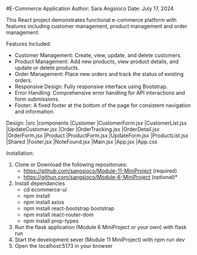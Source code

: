 #E-Commerce Application
Author: Sara Angsioco
Date: July 17, 2024

This React project demonstrates functional e-commerce platform with features including customer management, product management and order management.

Features Included:
- Customer Management: Create, view, update, and delete customers.
- Product Management: Add new products, view product details, and update or delete products.
- Order Management: Place new orders and track the status of existing orders.
- Responsive Design: Fully responsive interface using Bootstrap.
- Error Handling: Comprehensive error handling for API interactions and form submissions.
- Footer: A fixed footer at the bottom of the page for consistent navigation and information.

Design:
|src
  |components
    |Customer
      |CustomerForm.jsx
      |CustomerList.jsx
      |UpdateCustomer.jsx
    |Order
      |OrderTracking.jsx
      |OrderDetail.jsx
      |OrderForm.jsx
    |Product
      |ProductForm.jsx
      |UpdateForm.jsx
      |ProductList.jsx
    |Shared
      |Footer.jsx
      |NoteFound.jsx
  |Main.jsx
  |App.jsx
  |App.css

Installation:
1. Clone or Download the following repositorues:
   - https://github.com/sangsioco/Module-11-MiniProject (required)
   - https://githun.com/sangsioco/Module-6-MiniProject (optional)*
2. Install dependancies
   - cd ecommerce-ui
   - npm install 
   - npm install axios
   - npm install react-bootstrap bootstrap
   - npm install react-router-dom
   - npm install prop-types
3. Run the flask application (Module 6 MiniProject or your own) with flask run
4. Start the development sever (Module 11 MiniProject) with npm run dev
5. Open the localhost:5173 in your browser
